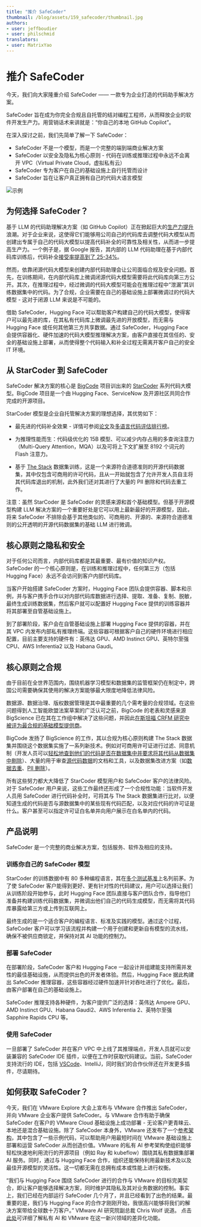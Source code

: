 ```yaml
---
title: "推介 SafeCoder" 
thumbnail: /blog/assets/159_safecoder/thumbnail.jpg
authors:
- user: jeffboudier
- user: philschmid
translators:
- user: MatrixYao
---
```


# 推介 SafeCoder


今天，我们向大家隆重介绍 SafeCoder —— 一款专为企业打造的代码助手解决方案。

SafeCoder 旨在成为你完全合规且自托管的结对编程工程师，从而释放企业的软件开发生产力。用营销话术来讲就是：“你自己的本地 GitHub Copilot”。

在深入探讨之前，我们先简单了解一下 SafeCoder：

- SafeCoder 不是一个模型，而是一个完整的端到端商业解决方案
- SafeCoder 以安全及隐私为核心原则 - 代码在训练或推理过程中永远不会离开 VPC（Virtual Private Cloud，虚拟私有云）
- SafeCoder 专为客户在自己的基础设施上自行托管而设计
- SafeCoder 旨在让客户真正拥有自己的代码大语言模型

![示例](/blog/assets/159_safecoder/coding-example.gif)


## 为何选择 SafeCoder？

基于 LLM 的代码助理解决方案（如 GitHub Copilot）正在掀起巨大的[生产力提升](https://github.blog/2022-09-07-research-quantifying-github-copilots-impact-on-developer-productivity-and-happiness/)浪潮。对于企业来说，这使得它们能够用公司自己的代码库去调整代码大模型从而创建出专属于自己的代码大模型以提高代码补全的可靠性及相关性，从而进一步提高生产力。一个例子是，据 Google 报告，其内部的 LLM 代码助理在基于内部代码库训练后，代码补全[接受率提高到了 25-34%](https://ai.googleblog.com/2022/07/ml-enhanced-code-completion-improves.html)。

然而，依靠闭源代码大模型来创建内部代码助理会让公司面临合规及安全问题。首先，在训练期间，在内部代码库上微调闭源代码大模型需要将此代码库向第三方公开。其次，在推理过程中，经过微调的代码大模型可能会在推理过程中“泄漏”其训练数据集中的代码。为了合规，企业需要在自己的基础设施上部署微调过的代码大模型 - 这对于闭源 LLM 来说是不可能的。

借助 SafeCoder，Hugging Face 可以帮助客户构建自己的代码大模型，使得客户可以最先进的库，在其私有代码库上微调最先进的开放模型，而无需与 Hugging Face 或任何其他第三方共享数据。通过 SafeCoder，Hugging Face 会提供容器化、硬件加速的代码大模型推理解决方案，由客户直接在其信任的、安全的基础设施上部署，从而使得整个代码输入和补全过程无需离开客户自己的安全 IT 环境。

## 从 StarCoder 到 SafeCoder

SafeCoder 解决方案的核心是 [BigCode](https://huggingface.co/bigcode) 项目训出来的 [StarCoder](https://huggingface.co/bigcode/starcoder) 系列代码大模型。BigCode 项目是一个由 Hugging Face、ServiceNow 及开源社区共同合作完成的开源项目。

StarCoder 模型是企业自托管解决方案的理想选择，其优势如下：

- 最先进的代码补全效果 - 详情可参阅[论文](https://huggingface.co/papers/2305.06161)及[多语言代码评估排行榜](https://huggingface.co/spaces/bigcode/multilingual)。

- 为推理性能而生：代码级优化的 15B 模型、可以减少内存占用的多查询注意力（Multi-Query Attention，MQA）以及可将上下文扩展至 8192 个词元的 Flash 注意力。

- 基于 [The Stack](https://huggingface.co/datasets/bigcode/the-stack) 数据集训练，这是一个来源符合道德准则的开源代码数据集，其中仅包含可商用的许可代码，且从一开始就包含了允许开发人员自主将其代码库退出的机制，此外我们还对其进行了大量的 PII 删除和代码去重工作。

注意：虽然 StarCoder 是 SafeCoder 的灵感来源和首个基础模型。但基于开源模型构建 LLM 解决方案的一个重要好处是它可以用上最新最好的开源模型，因此，将来 SafeCoder 不排除会基于其他类似的、可商用的、开源的、来源符合道德准则的公开透明的开源代码数据集的基础 LLM 进行微调。

## 核心原则之隐私和安全

对于任何公司而言，内部代码库都是其最重要、最有价值的知识产权。 SafeCoder 的一个核心原则是，在训练和推理过程中，任何第三方（包括 Hugging Face）永远不会访问到客户内部代码库。

当客户开始搭建 SafeCoder 方案时，Hugging Face 团队会提供容器、脚本和示例，并与客户携手合作以对内部代码库数据进行选择、提取、准备、复制、脱敏，最终生成训练数据集，然后客户就可以配置好 Hugging Face 提供的训练容器并将其部署至自管基础设施上。

到了部署阶段，客户会在自管基础设施上部署 Hugging Face 提供的容器，并在其 VPC 内发布内部私有推理终端。这些容器可根据客户自己的硬件环境进行相应配置，目前主要支持的硬件有：英伟达 GPU、AMD Instinct GPU、英特尔至强 CPU、AWS Inferentia2 以及 Habana Gaudi。

## 核心原则之合规

由于目前在全世界范围内，围绕机器学习模型和数据集的监管框架仍在制定中，跨国公司需要确保其使用的解决方案能够最大限度地降低法律风险。

数据源、数据治理、版权数据管理是其中最重要的几个需考量的合规领域。在这些问题得到人工智能欧盟法案草案的广泛认可之前，BigCode 的老表和灵感来源 BigScience 已在其在工作组中解决了这些问题，并因此[在斯坦福 CRFM 研究中被评为最合规的基础模型提供商](https://crfm.stanford.edu/2023/06/15/eu-ai-act.html)。

BigCode 发扬了 BigScience 的工作，其以合规为核心原则构建 The Stack 数据集并围绕这个数据集实施了一系列新技术。例如对可商用许可证进行过滤、同意机制（开发人员可以[轻松地查到他们的代码是否在数据集中并要求将其代码从数据集中剔除](https://huggingface.co/spaces/bigcode/in-the-stack)）、大量的用于审查[源代码数据](https://huggingface.co/datasets/bigcode/the-stack-metadata)的文档和工具，以及数据集改进方案（如[数据去重](https://huggingface.co/blog/zh/dedup)、[PII 删除](https://huggingface.co/bigcode/starpii)）。

所有这些努力都大大降低了 StarCoder 模型用户和 SafeCoder 客户的法律风险。对于 SafeCoder 用户来说，这些工作最终还形成了一个合规性功能：当软件开发人员用 SafeCoder 进行代码补全时，可将其与 The Stack 数据集进行比对，以便知道生成的代码是否与源数据集中的某些现有代码匹配，以及对应代码的许可证是什么。客户甚至可以指定许可证白名单并向用户展示在白名单内的代码。

## 产品说明
SafeCoder 是一个完整的商业解决方案，包括服务、软件及相应的支持。

### 训练你自己的 SafeCoder 模型

StarCoder 的训练数据中有 80 多种编程语言，其在[多个测试基准](https://huggingface.co/spaces/bigcode/multilingual-code-evals)上名列前茅。为了使 SafeCoder 客户能得到更好、更有针对性的代码建议，用户可以选择让我们从训练阶段开始参与，此时 Hugging Face 团队直接与客户团队合作，指导他们准备并构建训练代码数据集，并微调出他们自己的代码生成模型，而无需将其代码库暴露给第三方或上传到互联网上。

最终生成的是一个适合客户的编程语言、标准及实践的模型。通过这个过程，SafeCoder 客户可以学习该流程并构建一个用于创建和更新自有模型的流水线，确保不被供应商锁定，并保持对其 AI 功能的控制力。

### 部署 SafeCoder

在部署阶段，SafeCoder 客户和 Hugging Face 一起设计并组建能支持所需并发性的最佳基础设施，从而提供出色的开发者体验。然后，Hugging Face 据此构建出 SafeCoder 推理容器，这些容器经过硬件加速并针对吞吐进行了优化。最后，由客户部署在自己的基础设施上。

SafeCoder 推理支持各种硬件，为客户提供广泛的选择：英伟达 Ampere GPU、AMD Instinct GPU、Habana Gaudi2、AWS Inferentia 2、英特尔至强 Sapphire Rapids CPU 等。

### 使用 SafeCoder

一旦部署了 SafeCoder 并在客户 VPC 中上线了其推理端点，开发人员就可以安装兼容的 SafeCoder IDE 插件，以便在工作时获取代码建议。当前，SafeCoder 支持流行的 IDE，包括 [VSCode](https://marketplace.visualstudio.com/items?itemName=HuggingFace.huggingface-vscode)、IntelliJ，同时我们的合作伙伴还在开发更多插件，尽请期待。

## 如何获取 SafeCoder？

今天，我们在 VMware Explore 大会上宣布与 VMware 合作推出 SafeCoder，并向 VMware 企业客户提供 SafeCoder。与 VMware 合作有助于确保 SafeCoder 在客户的 VMware Cloud 基础设施上成功部署 - 无论客户更青睐云、本地还是混合基础设施。除了 SafeCoder 本身外，VMware 还发布了一个[参考架构](https://www.vmware.com/content/dam/digitalmarketing/vmware/en/pdf/docs/vmware-baseline-reference-architecture-for-generative-ai.pdf)，其中包含了一些示例代码，可以帮助用户用最短时间在 VMware 基础设施上部署和运营 SafeCoder 从而创造价值。VMware 的私有 AI 参考架构使组织能够轻松快速地利用流行的开源项目（例如 Ray 和 kubeflow）围绕其私有数据集部署 AI 服务。同时，通过与 Hugging Face 合作，组织还能保持利用最新技术及以及最佳开源模型的灵活性。这一切都无需在总拥有成本或性能上进行权衡。

“我们与 Hugging Face 围绕 SafeCoder 进行的合作与 VMware 的目标完美契合，即让客户能够选择解决方案，同时维护其隐私及其对业务数据的控制。事实上，我们已经在内部运行 SafeCoder 几个月了，并且已经看到了出色的结果。最重要的是，我们与 Hugging Face 的合作才刚刚开始，我很高兴能够将我们的解决方案带给全球数十万客户。” VMware AI 研究院副总裁 Chris Wolf 说道。 点击[此处](https://octo.vmware.com/vmware-private-ai-foundation/)可详细了解私有 AI 和 VMware 在这一新兴领域的差异化功能。
